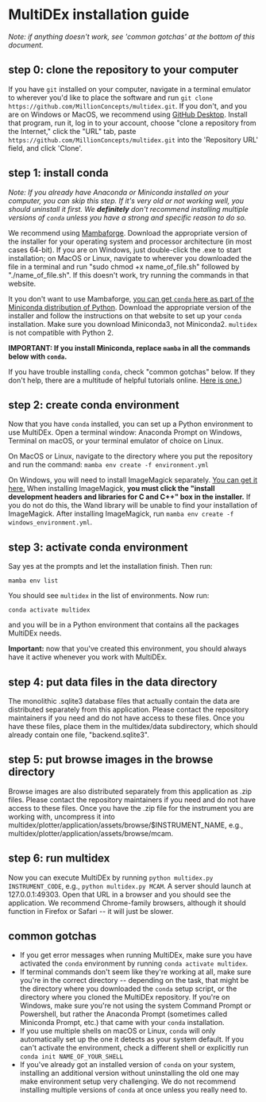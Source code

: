 # MultiDEx installation guide

*Note: if anything doesn't work, see 'common gotchas' at the bottom of this document.*

## step 0: clone the repository to your computer

If you have `git` installed on your computer, navigate in a terminal emulator to wherever you'd 
like to place the software and run `git clone https://github.com/MillionConcepts/multidex.git`.
If you don't, and you are on Windows or MacOS, we recommend using 
[GitHub Desktop](https://desktop.github.com/). Install that program, run it, 
log in to your account, choose "clone a repository from the Internet," click the "URL" tab,
paste `https://github.com/MillionConcepts/multidex.git` into the 'Repository URL' field,
and click 'Clone'.

## step 1: install conda

*Note: If you already have Anaconda or Miniconda installed on your computer, you can
skip this step. If it's very old or not working well, you should uninstall it first.
We **definitely** don't recommend installing multiple versions of `conda`
unless you have a strong and specific reason to do so.*

We recommend using [Mambaforge](https://github.com/conda-forge/miniforge). 
Download the appropriate version of the installer for your operating system and 
processor architecture (in most cases 64-bit). If you are on Windows, just double-click
the .exe to start installation; on MacOS or Linux, navigate to wherever you downloaded
the file in a terminal and run "sudo chmod +x name_of_file.sh" followed by 
"./name_of_file.sh". If this doesn't work, try running the commands in that website.

It you don't want to use Mambaforge, 
[you can get `conda` here as part of the Miniconda distribution of Python](https://docs.conda.io/projects/continuumio-conda/en/latest/user-guide/install/index.html).
Download the appropriate version of the installer and follow the instructions on that 
website to set up your `conda` installation. Make sure you download Miniconda3, not 
Miniconda2. `multidex` is not compatible with Python 2.

**IMPORTANT: If you install Miniconda, replace `mamba` in all the commands below with `conda`.**

If you have trouble installing `conda`, check "common gotchas" below. If they don't help, 
there are a multitude of helpful tutorials online. [Here is one.](https://www.youtube.com/watch?v=zL65J9c5_KU))

## step 2: create conda environment

Now that you have `conda` installed, you can set up a Python environment
to use MultiDEx. Open a terminal window: Anaconda Prompt on Windows, Terminal on macOS,
or your terminal emulator of choice on Linux. 

On MacOS or Linux, navigate to the directory where you put the repository and run the command:
`mamba env create -f environment.yml`

On Windows, you will need to install ImageMagick separately. 
[You can get it here.](https://download.imagemagick.org/ImageMagick/download/binaries/ImageMagick-7.0.10-62-Q16-HDRI-x64-dll.exe) 
When installing ImageMagick, **you must click the "install development headers and libraries 
for C and C++" box in the installer.** If you do not do this, the Wand library will be unable 
to find your installation of ImageMagick. After installing ImageMagick, run 
`mamba env create -f windows_environment.yml`.

## step 3: activate conda environment

Say yes at the prompts and let the installation finish. Then run:

`mamba env list`

You should see `multidex` in the list of environments. Now run:

`conda activate multidex`

and you will be in a Python environment that contains all the packages
MultiDEx needs. 

**Important:** now that you've created this environment, you should 
always have it active whenever you work with MultiDEx.

## step 4: put data files in the data directory

The monolithic .sqlite3 database files that actually contain the data are 
distributed separately from this application. Please contact the repository 
maintainers if you need and do not have access to these files. Once you have
these files, place them in the multidex/data subdirectory, which should already
contain one file, "backend.sqlite3".

## step 5: put browse images in the browse directory

Browse images are also distributed separately from this application as .zip files. Please contact 
the repository maintainers if you need and do not have access to these files. Once you
have the .zip file for the instrument you are working with, uncompress it into 
multidex/plotter/application/assets/browse/$INSTRUMENT_NAME, e.g., 
multidex/plotter/application/assets/browse/mcam.

## step 6: run multidex

Now you can execute MultiDEx by running `python multidex.py INSTRUMENT_CODE`, 
e.g., `python multidex.py MCAM`. A server should launch at 127.0.0.1:49303.
Open that URL in a browser and you should see the application. We recommend
Chrome-family browsers, although it should function in Firefox or Safari --
it will just be slower.

## common gotchas

* If you get error messages when running MultiDEx, 
  make sure you have activated the `conda` environment by running `conda activate multidex`.
* If terminal commands don't seem like they're working at all, make sure you're in 
  the correct directory -- depending on the task, that might be the directory where you
  downloaded the `conda` setup script, or the directory where you cloned the MultiDEx repository.
  If you're on Windows, make sure you're not using the system Command Prompt or Powershell,
  but rather the Anaconda Prompt (sometimes called Miniconda Prompt, etc.) that came with your
  `conda` installation.
* If you use multiple shells on macOS or Linux, `conda` will only 
  automatically set up the one it detects as your system default. If you can't 
  activate the environment, check a different shell or explicitly run `conda init NAME_OF_YOUR_SHELL`
* If you've already got an installed version of `conda` on your system, installing 
  an additional version without uninstalling the old one may make environment setup very 
  challenging. We do not recommend installing multiple versions of `conda` at once 
  unless you really need to.

